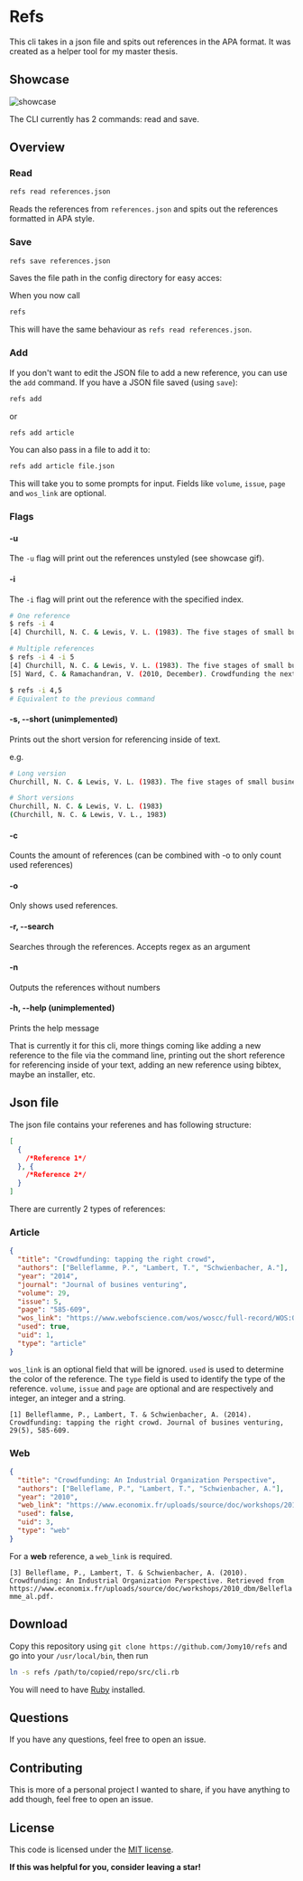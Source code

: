 # Refs
This cli takes in a json file and spits out references in the APA format.
It was created as a helper tool for my master thesis.

## Showcase

![showcase](assets/showcase.gif)

The CLI currently has 2 commands: read and save.

## Overview

### Read

```bash
refs read references.json
```

Reads the references from `references.json` and spits out the references formatted in APA style.

### Save

```bash
refs save references.json
```

Saves the file path in the config directory for easy acces:

When you now call

```bash
refs
```

This will have the same behaviour as `refs read references.json`.

### Add
If you don't want to edit the JSON file to add a new reference, you can use the
`add` command. If you have a JSON file saved (using `save`):

```bash
refs add
```
or
```bash
refs add article
```

You can also pass in a file to add it to:

```bash
refs add article file.json
```

This will take you to some prompts for input. Fields like `volume`, `issue`, `page` and
`wos_link` are optional.

### Flags

#### -u
The `-u` flag will print out the references unstyled (see showcase gif).

#### -i
The `-i` flag will print out the reference with the specified index.

```bash
# One reference
$ refs -i 4
[4] Churchill, N. C. & Lewis, V. L. (1983). The five stages of small business growth. Harverd Business Review, 61(3), 30-50.

# Multiple references
$ refs -i 4 -i 5
[4] Churchill, N. C. & Lewis, V. L. (1983). The five stages of small business growth. Harverd Business Review, 61(3), 30-50.
[5] Ward, C. & Ramachandran, V. (2010, December). Crowdfunding the next hit: Microfunding online experience goods. In Workshop on computational social science and the wisdom of crowds at NIPS2010, 1-5.

$ refs -i 4,5
# Equivalent to the previous command
```

#### -s, --short (unimplemented)
Prints out the short version for referencing inside of text.

e.g.
```bash
# Long version
Churchill, N. C. & Lewis, V. L. (1983). The five stages of small business growth. Harverd Business Review, 61(3), 30-50.

# Short versions
Churchill, N. C. & Lewis, V. L. (1983)
(Churchill, N. C. & Lewis, V. L., 1983)
```

<!--
Syntax

refs -s 5
refs -s 5!
refs -s 5&6&7

-->

#### -c
Counts the amount of references (can be combined with -o to only count used references)

#### -o
Only shows used references.

#### -r, --search
Searches through the references. Accepts regex as an argument

#### -n 
Outputs the references without numbers

#### -h, --help (unimplemented)
Prints the help message

That is currently it for this cli, more things coming like adding a new reference to the file via the command line, printing out the short reference for referencing inside of your text, adding an new reference using bibtex, maybe an installer, etc.

## Json file

The json file contains your referenes and has following structure:

```json
[
  {
    /*Reference 1*/
  }, {
    /*Reference 2*/
  }
]
```

There are currently 2 types of references:

### Article

```json
{
  "title": "Crowdfunding: tapping the right crowd",
  "authors": ["Belleflamme, P.", "Lambert, T.", "Schwienbacher, A."],
  "year": "2014",
  "journal": "Journal of busines venturing",
  "volume": 29,
  "issue": 5,
  "page": "585-609",
  "wos_link": "https://www.webofscience.com/wos/woscc/full-record/WOS:000340337400001",
  "used": true,
  "uid": 1,
  "type": "article"
}
```

`wos_link` is an optional field that will be ignored. `used` is used to determine the color of the reference. The `type` field is used to identify the type of the reference. `volume`, `issue` and `page` are optional and are respectively and integer, an integer and a string.

`[1] Belleflamme, P., Lambert, T. & Schwienbacher, A. (2014). Crowdfunding: tapping the right crowd. Journal of busines venturing, 29(5), 585-609.`

### Web

```json
{
  "title": "Crowdfunding: An Industrial Organization Perspective",
  "authors": ["Belleflame, P.", "Lambert, T.", "Schwienbacher, A."],
  "year": "2010",
  "web_link": "https://www.economix.fr/uploads/source/doc/workshops/2010_dbm/Belleflamme_al.pdf",
  "used": false,
  "uid": 3,
  "type": "web"
}
```

For a **web** reference, a `web_link` is required.

`[3] Belleflame, P., Lambert, T. & Schwienbacher, A. (2010). Crowdfunding: An Industrial Organization Perspective. Retrieved from https://www.economix.fr/uploads/source/doc/workshops/2010_dbm/Belleflamme_al.pdf.`

## Download
Copy this repository using `git clone https://github.com/Jomy10/refs` and go into
your `/usr/local/bin`, then run

```bash
ln -s refs /path/to/copied/repo/src/cli.rb
```

You will need to have [Ruby](https://www.ruby-lang.org/en/downloads/) installed.

## Questions
If you have any questions, feel free to open an issue.

## Contributing
This is more of a personal project I wanted to share, if you have anything to add though, feel free to open an issue.

## License
This code is licensed under the [MIT license](LICENSE).


**If this was helpful for you, consider leaving a star!**
